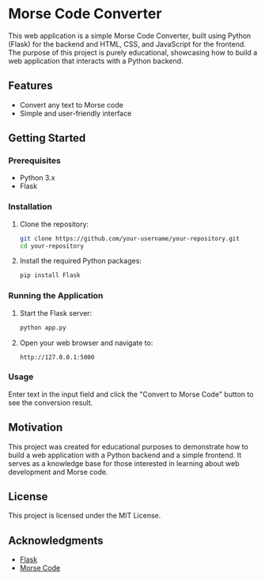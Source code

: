 # Morse Code Converter

This web application is a simple Morse Code Converter, built using Python (Flask) for the backend and HTML, CSS, and JavaScript for the frontend. The purpose of this project is purely educational, showcasing how to build a web application that interacts with a Python backend.

## Features

- Convert any text to Morse code
- Simple and user-friendly interface

## Getting Started

### Prerequisites

- Python 3.x
- Flask

### Installation

1. Clone the repository:
    ```sh
    git clone https://github.com/your-username/your-repository.git
    cd your-repository
    ```

2. Install the required Python packages:
    ```sh
    pip install Flask
    ```

### Running the Application

1. Start the Flask server:
    ```sh
    python app.py
    ```

2. Open your web browser and navigate to:
    ```
    http://127.0.0.1:5000
    ```

### Usage

Enter text in the input field and click the "Convert to Morse Code" button to see the conversion result.

## Motivation

This project was created for educational purposes to demonstrate how to build a web application with a Python backend and a simple frontend. It serves as a knowledge base for those interested in learning about web development and Morse code.

## License

This project is licensed under the MIT License.

## Acknowledgments

- [Flask](https://flask.palletsprojects.com/)
- [Morse Code](https://en.wikipedia.org/wiki/Morse_code)
